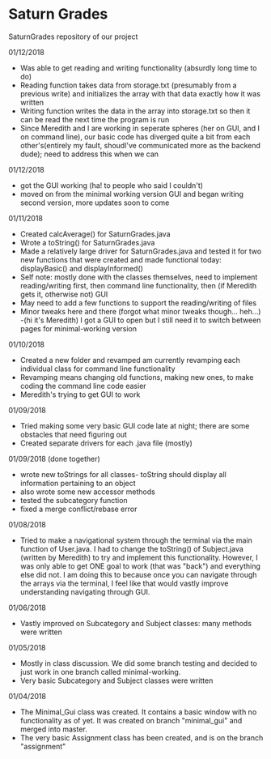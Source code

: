 # Saturn Grades
SaturnGrades repository of our project

01/12/2018
- Was able to get reading and writing functionality (absurdly long time to do)
- Reading function takes data from storage.txt (presumably from a previous write) and initializes the array with that data exactly how it was written
- Writing function writes the data in the array into storage.txt so then it can be read the next time the program is run
- Since Meredith and I are working in seperate spheres (her on GUI, and I on command line), our basic code has diverged quite a bit from each other's(entirely my fault, shoudl've communicated more as the backend dude); need to address this when we can

01/12/2018
- got the GUI working (ha! to people who said I couldn't)
- moved on from the minimal working version GUI and began writing second version, more updates soon to come

01/11/2018
- Created calcAverage() for SaturnGrades.java
- Wrote a toString() for SaturnGrades.java
- Made a relatively large driver for SaturnGrades.java and tested it for two new functions that were created and made functional today: displayBasic() and displayInformed()
- Self note: mostly done with the classes themselves, need to implement reading/writing first, then command line functionality, then (if Meredith gets it, otherwise not) GUI
- May need to add a few functions to support the reading/writing of files
- Minor tweaks here and there (forgot what minor tweaks though... heh...)
-(hi it's Meredith) I got a GUI to open but I still need it to switch between pages for minimal-working version

01/10/2018
- Created a new folder and revamped am currently revamping each individual class for command line functionality
- Revamping means changing old functions, making new ones, to make coding the command line code easier
- Meredith's trying to get GUI to work

01/09/2018
- Tried making some very basic GUI code late at night; there are some obstacles that need figuring out
- Created separate drivers for each .java file (mostly)

01/09/2018
(done together)
- wrote new toStrings for all classes- toString should display all information pertaining to an object
- also wrote some new accessor methods
- tested the subcategory function
- fixed a merge conflict/rebase error

01/08/2018
- Tried to make a navigational system through the terminal via the main function of User.java. I had to change the toString() of Subject.java (written by Meredith) to try and implement this functionality. However, I was only able to get ONE goal to work (that was "back") and everything else did not. I am doing this to because once you can navigate through the arrays via the terminal, I feel like that would vastly improve understanding navigating through GUI.

01/06/2018
- Vastly improved on Subcategory and Subject classes: many methods were written

01/05/2018
- Mostly in class discussion. We did some branch testing and decided to just work in one branch called minimal-working.
- Very basic Subcategory and Subject classes were written

01/04/2018
- The Minimal_Gui class was created. It contains a basic window with no functionality as of yet. It was created on branch "minimal_gui" and merged into master.
- The very basic Assignment class has been created, and is on the branch "assignment"




